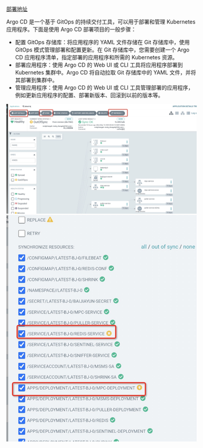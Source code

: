 [部署地址](https://10.16.31.253:38682/applications/latest-bj?view=tree&resource=)

Argo CD 是一个基于 GitOps 的持续交付工具，可以用于部署和管理 Kubernetes 应用程序。下面是使用 Argo CD 部署项目的一般步骤：


*  配置 GitOps 存储库：将应用程序的 YAML 文件存储在 Git 存储库中，使用 GitOps 模式管理部署和配置更新。在 Git 存储库中，您需要创建一个 Argo CD 应用程序清单，指定部署的应用程序和所需的 Kubernetes 资源。
*  部署应用程序：使用 Argo CD 的 Web UI 或 CLI 工具将应用程序部署到 Kubernetes 集群中。Argo CD 将自动拉取 Git 存储库中的 YAML 文件，并将其部署到集群中。
*  管理应用程序：使用 Argo CD 的 Web UI 或 CLI 工具管理部署的应用程序，例如更新应用程序的配置、部署新版本、回滚到以前的版本等。


![](../../images/argocd.jpg)
![](../../images/argocd1.jpg)